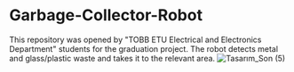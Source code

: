 # Garbage-Collector-Robot
This repository was opened by "TOBB ETU Electrical and Electronics Department" students for the graduation project.
The robot detects metal and glass/plastic waste and takes it to the relevant area.
![Tasarım_Son (5)](https://github.com/BitirmeGrup3TobbEtuEle/Garbage-Collector-Robot/assets/140894607/0ebed4b5-a881-44ae-ab5b-49b0648f2e53)
